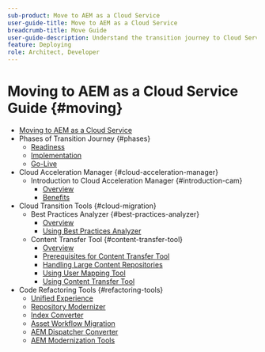 ```yaml
---
sub-product: Move to AEM as a Cloud Service
user-guide-title: Move to AEM as a Cloud Service
breadcrumb-title: Move Guide
user-guide-description: Understand the transition journey to Cloud Service.
feature: Deploying
role: Architect, Developer
---
```


# Moving to AEM as a Cloud Service Guide {#moving}

+ [Moving to AEM as a Cloud Service](/help/move-to-cloud-service/home.md)
+ Phases of Transition Journey {#phases}
  + [Readiness](/help/move-to-cloud-service/planning.md)
  + [Implementation](/help/move-to-cloud-service/execution.md)
  + [Go-Live](/help/move-to-cloud-service/post-go-live.md)
+ Cloud Acceleration Manager {#cloud-acceleration-manager}
  + Introduction to Cloud Acceleration Manager {#introduction-cam}
    + [Overview](/help/move-to-cloud-service/cloud-acceleration-manager/introduction/overview-cam.md)
    + [Benefits](/help/move-to-cloud-service/cloud-acceleration-manager/introduction/benefits-cam.md)
+ Cloud Transition Tools {#cloud-migration}
  + Best Practices Analyzer {#best-practices-analyzer}
    + [Overview](/help/move-to-cloud-service/best-practices-analyzer/overview-best-practices-analyzer.md)
    + [Using Best Practices Analyzer](/help/move-to-cloud-service/best-practices-analyzer/using-best-practices-analyzer.md)
  + Content Transfer Tool {#content-transfer-tool}
    + [Overview](/help/move-to-cloud-service/content-transfer-tool/overview-content-transfer-tool.md)
    + [Prerequisites for Content Transfer Tool](/help/move-to-cloud-service/content-transfer-tool/prerequisites-content-transfer-tool.md)
    + [Handling Large Content Repositories](/help/move-to-cloud-service/content-transfer-tool/handling-large-content-repositories.md)
    + [Using User Mapping Tool](/help/move-to-cloud-service/content-transfer-tool/using-user-mapping-tool.md)
    + [Using Content Transfer Tool](/help/move-to-cloud-service/content-transfer-tool/using-content-transfer-tool.md)
+ Code Refactoring Tools {#refactoring-tools}
  + [Unified Experience](/help/move-to-cloud-service/unified-experience.md)
  + [Repository Modernizer](/help/move-to-cloud-service/refactoring-tools/repo-modernizer.md)
  + [Index Converter](/help/move-to-cloud-service/refactoring-tools/index-converter.md)
  + [Asset Workflow Migration](/help/move-to-cloud-service/moving-to-aem-assets/asset-workflow-migration-tool.md)
  + [AEM Dispatcher Converter](/help/move-to-cloud-service/refactoring-tools/dispatcher-transformation-utility-tools.md)
  + [AEM Modernization Tools](/help/move-to-cloud-service/refactoring-tools/aem-modernization-tools.md)
